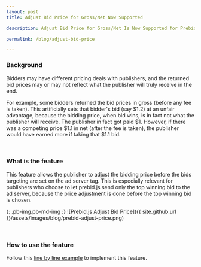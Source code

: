 ```yaml
---
layout: post
title: Adjust Bid Price for Gross/Net Now Supported

description: Adjust Bid Price for Gross/Net Is Now Supported for Prebid.js

permalink: /blog/adjust-bid-price

---
```


### Background

Bidders may have different pricing deals with publishers, and the returned bid prices may or may not reflect what the publisher will truly receive in the end. 

For example, some bidders returned the bid prices in gross (before any fee is taken). This artificially sets that bidder's bid (say $1.2) at an unfair advantage, because the bidding price, when bid wins, is in fact not what the publisher will receive. The publisher in fact got paid $1. However, if there was a competing price $1.1 in net (after the fee is taken), the publisher would have earned more if taking that $1.1 bid.

<br>

### What is the feature

This feature allows the publisher to adjust the bidding price before the bids targeting are set on the ad server tag. This is especially relevant for publishers who choose to let prebid.js send only the top winning bid to the ad server, because the price adjustment is done before the top winning bid is chosen. 

{: .pb-img.pb-md-img :}
![Prebid.js Adjust Bid Price]({{ site.github.url }}/assets/images/blog/prebid-adjust-price.png)

<br>

### How to use the feature

Follow this [line by line example](/dev-docs/examples/adjust-price.html) to implement this feature.

